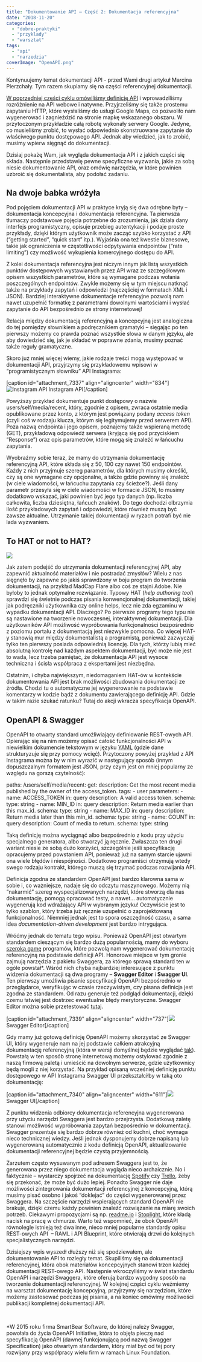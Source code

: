 ```yaml
---
title: "Dokumentowanie API – Część 2: Dokumentacja referencyjna"
date: "2018-11-20"
categories: 
  - "dobre-praktyki"
  - "przyklady"
  - "warsztat"
tags: 
  - "api"
  - "narzedzia"
coverImage: "OpenAPI.png"
---
```


Kontynuujemy temat dokumentacji API - przed Wami drugi artykuł Marcina Pierzchały. Tym razem skupiamy się na części referencyjnej dokumentacji.

[W poprzedniej części cyklu omówiliśmy definicję API](http://techwriter.pl/dokumentacja-api-czesc-1-definicja-i-rodzaje-api/) i wprowadziliśmy rozróżnienie na API webowe i natywne. Przyjrzeliśmy się także prostemu zapytaniu HTTP, które wysłaliśmy do usługi Google Maps, co pozwoliło nam wygenerować i zagnieździć na stronie mapkę wskazanego obszaru. W przytoczonym przykładzie całą robotę wykonały serwery Google. Jedyne, co musieliśmy zrobić, to wysłać odpowiednio skonstruowane zapytanie do właściwego punktu dostępowego API. Jednak aby wiedzieć, jak to zrobić, musimy wpierw sięgnąć do dokumentacji.

Dzisiaj pokażę Wam, jak wygląda dokumentacja API i z jakich części się składa. Następnie przedstawię pewne specyficzne wyzwania, jakie za sobą niesie dokumentowanie API, oraz omówię narzędzia, w które powinien uzbroić się dokumentalista, aby podołać zadaniu.

## Na dwoje babka wróżyła

Pod pojęciem dokumentacji API w praktyce kryją się dwa odrębne byty – dokumentacja koncepcyjna i dokumentacja referencyjna. Ta pierwsza tłumaczy podstawowe pojęcia potrzebne do zrozumienia, jak działa dany interfejs programistyczny, opisuje przebieg autentykacji i podaje proste przykłady, dzięki którym użytkownik może zacząć szybko korzystać z API (“getting started”, “quick start” itp.). Wyjaśnia ona też kwestie biznesowe, takie jak ograniczenia w częstotliwości odpytywania endpointów (“rate limiting”) czy możliwość wykupienia komercyjnego dostępu do API.

Z kolei dokumentacja referencyjna jest niczym innym jak listą wszystkich punktów dostępowych wystawianych przez API wraz ze szczegółowym opisem wszystkich parametrów, które są wymagane podczas wołania poszczególnych endpointów. Zwykle możemy się w tym miejscu natknąć także na przykłady zapytań i odpowiedzi (najczęściej w formatach XML i JSON). Bardziej interaktywne dokumentacje referencyjne pozwolą nam nawet uzupełnić formatkę z parametrami dowolnymi wartościami i wysłać zapytanie do API bezpośrednio ze strony internetowej!

Relacja między dokumentacją referencyjną a koncepcyjną jest analogiczna do tej pomiędzy słownikiem a podręcznikiem gramatyki – sięgając po ten pierwszy możemy co prawda poznać wszystkie słowa w danym języku, ale aby dowiedzieć się, jak je składać w poprawne zdania, musimy poznać także reguły gramatyczne.

Skoro już mniej więcej wiemy, jakie rodzaje treści mogą występować w dokumentacji API, przyjrzymy się przykładowemu wpisowi w “programistycznym słowniku” API Instagrama:

\[caption id="attachment\_7337" align="aligncenter" width="834"\]![](images/InstagramApi.jpeg "Instagram API") Instagram API\[/caption\]

Powyższy przykład dokumentuje punkt dostępowy o nazwie users/self/media/recent, który, zgodnie z opisem, zwraca ostatnie media opublikowane przez konto, z którym jest powiązany podany _access token_ (czyli coś w rodzaju klucza, którym się legitymujemy przed serwerem API). Poza nazwą endpointa i jego opisem, poznajemy także wspieraną metodę (GET), przykładową odpowiedź serwera (kryjącą się pod przyciskiem “Response”) oraz opis parametrów, które mogą się znaleźć w łańcuchu zapytania.

Wyobraźmy sobie teraz, że mamy do utrzymania dokumentację referencyjną API, które składa się z 50, 100 czy nawet 150 endpointów. Każdy z nich przyjmuje szereg parametrów, dla których musimy określić, czy są one wymagane czy opcjonalne, a także gdzie powinny się znaleźć (w ciele wiadomości, w łańcuchu zapytania czy ścieżce?). Jeśli dany parametr przesyła się w ciele wiadomości w formacie JSON, to musimy dodatkowo wskazać, jaki powinien być jego typ danych (np. liczba całkowita, liczba dziesiętna, łańcuch znaków). Do tego dochodzi olbrzymia ilość przykładowych zapytań i odpowiedzi, które również muszą być zawsze aktualne. Utrzymanie takiej dokumentacji w ryzach potrafi być nie lada wyzwaniem.

## To HAT or not to HAT?

![](images/Hat.jpeg)

Jak zatem podejść do utrzymania dokumentacji referencyjnej API, aby zapewnić aktualność materiałów i nie postradać zmysłów? Wielu z nas sięgnęło by zapewne po jakiś sprawdzony w boju program do tworzenia dokumentacji, na przykład MadCap Flare albo coś ze stajni Adobe. Nie byłoby to jednak optymalne rozwiązanie. Typowy HAT (_help authoring tool_) sprawdzi się świetnie podczas pisania konwencjonalnej dokumentacji, takiej jak podręczniki użytkownika czy online helps, lecz nie zda egzaminu w wypadku dokumentacji API. Dlaczego? Po pierwsze programy tego typu nie są nastawione na tworzenie nowoczesnej, interaktywnej dokumentacji. Dla użytkowników API możliwość wypróbowania funkcjonalności bezpośrednio z poziomu portalu z dokumentacją jest niezwykle pomocna. Co więcej HAT-y stanowią mur między dokumentalistą a programistą, ponieważ zazwyczaj tylko ten pierwszy posiada odpowiednią licencję. Dla tych, którzy lubią mieć absolutną kontrolę nad każdym aspektem dokumentacji, być może nie jest to wada, lecz trzeba pamiętać, że dokumentacja API jest wysoce techniczna i ścisła współpraca z ekspertami jest niezbędna.

Ostatnim, i chyba największym, niedomaganiem HAT-ów w kontekście dokumentowania API jest brak możliwości zbudowania dokumentacji ze źródła. Chodzi tu o automatyczne jej wygenerowanie na podstawie komentarzy w kodzie bądź z dokumentu zawierającego definicję API. Gdzie w takim razie szukać ratunku? Tutaj do akcji wkracza specyfikacja OpenAPI.

## OpenAPI & Swagger

OpenAPI to otwarty standard umożliwiający definiowanie REST-owych API. Opierając się na nim możemy opisać całość funkcjonalności API w niewielkim dokumencie tekstowym w języku [YAML](http://yaml.org/) (gdzie dane strukturyzuje się przy pomocy wcięć). Przytoczony powyżej przykład z API Instagrama można by w nim wyrazić w następujący sposób (innym dopuszczalnym formatem jest JSON, przy czym jest on mniej popularny ze względu na gorszą czytelność):

paths:
  /users/self/media/recent:
    get:
      description: Get the most recent media published by the owner of the access\_token.
      tags:
        - user
      parameters:
        - name: ACCESS\_TOKEN
          in: query
          description: A valid access token.
          schema:
            type: string
        - name: MIN\_ID
          in: query
          description: Return media earlier than this max\_id.
          schema:
            type: string
        - name: MAX\_ID
          in: query
          description: Return media later than this min\_id.
          schema:
            type: string
        - name: COUNT
          in: query
          description: Count of media to return.
          schema:
            type: string

Taką definicję można wyciągnąć albo bezpośrednio z kodu przy użyciu specjalnego generatora, albo stworzyć ją ręcznie. Zwłaszcza ten drugi wariant niesie ze sobą dużo korzyści, szczególnie jeśli specyfikację opracujemy przed powstaniem API, ponieważ już na samym starcie ujawni ona wiele błędów i niespójności. Dodatkowo programiści otrzymują wtedy swego rodzaju kontrakt, którego muszą się trzymać podczas rozwijania API.

Definicja zgodna ze standardem OpenAPI jest bardzo klarowna sama w sobie i, co ważniejsze, nadaje się do odczytu maszynowego. Możemy nią “nakarmić” szereg wyspecjalizowanych narzędzi, które stworzą dla nas dokumentację, pomogą opracować testy, a nawet… automatycznie wygenerują kod wdrażający API w wybranym języku! Oczywiście jest to tylko szablon, który trzeba już ręcznie uzupełnić o zaprojektowaną funkcjonalność. Niemniej jednak jest to spora oszczędność czasu, a sama idea _documentation-driven development_ jest bardzo intrygująca.

Wróćmy jednak do tematu tego wpisu. Ponieważ OpenAPI jest otwartym standardem cieszącym się bardzo dużą popularnością, mamy do wyboru [szeroką gamę](https://github.com/OAI/OpenAPI-Specification/blob/master/IMPLEMENTATIONS.md) programów, które pozwolą nam wygenerować dokumentację referencyjną na podstawie definicji API. Honorowe miejsce w tym gronie zajmują narzędzia z pakietu Swaggera, za którego sprawą standard ten w ogóle powstał\*. Wśród nich chyba najbardziej interesujące z punktu widzenia dokumentacji są dwa programy – **Swagger Editor** i **Swagger UI**. Ten pierwszy umożliwia pisanie specyfikacji OpenAPI bezpośrednio w przeglądarce, weryfikując w czasie rzeczywistym, czy pisana definicja jest zgodna ze standardem. Od razu generuje też podgląd dokumentacji, dzięki czemu łatwiej jest dostrzec ewentualne błędy merytoryczne. Swagger Editor można sobie przetestować [tutaj](https://editor.swagger.io/).

\[caption id="attachment\_7339" align="aligncenter" width="737"\]![](images/SwaggerEditor.jpeg) Swagger Editor\[/caption\]

Gdy mamy już gotową definicję OpenAPI możemy skorzystać ze Swagger UI, który wygeneruje nam na jej podstawie całkiem atrakcyjną dokumentację referencyjną (która w wersji domyślnej będzie wyglądać [tak](https://petstore.swagger.io/)). Powstałą w ten sposób stronę internetową możemy ostylować zgodnie z naszą firmową paletą i umieścić na dowolnym serwerze, gdzie użytkownicy będą mogli z niej korzystać. Na przykład opisaną wcześniej definicję punktu dostępowego w API Instagrama Swagger UI przekształciłby w taką oto dokumentację:

\[caption id="attachment\_7340" align="aligncenter" width="611"\]![](images/SwaggerUI.jpeg) Swagger UI\[/caption\]

Z punktu widzenia odbiorcy dokumentacja referencyjna wygenerowana przy użyciu narzędzi Swaggera jest bardzo przejrzysta. Dodatkową zaletę stanowi możliwość wypróbowania zapytań bezpośrednio w dokumentacji. Swagger prezentuje się bardzo dobrze również od kuchni, choć wymaga nieco technicznej wiedzy. Jeśli jednak dysponujemy dobrze napisaną lub wygenerowaną automatycznie z kodu definicją OpenAPI, aktualizowanie dokumentacji referencyjnej będzie czystą przyjemnością.

Zarzutem często wysuwanym pod adresem Swaggera jest to, że generowana przez niego dokumentacja wygląda nieco archaicznie. No i faktycznie – wystarczy spojrzeć na dokumentację [Spotify](https://developer.spotify.com/documentation/web-api/reference/albums/get-album/) czy [Trello](https://developers.trello.com/v1.0/reference), żeby się przekonać, że może być dużo lepiej. Ponadto Swagger nie daje możliwości zintegrowania dokumentacji referencyjnej z koncepcyjną, którą musimy pisać osobno i jakoś “doklejać” do części wygenerowanej przez Swaggera. Na szczęście narzędzi wspierających standard OpenAPI nie brakuje, dzięki czemu każdy powinien znaleźć rozwiązanie na miarę swoich potrzeb. Ciekawymi propozycjami są np. [readme.io](https://readme.io/) i [Stoplight](https://stoplight.io/), które kładą nacisk na pracę w chmurze. Warto też wspomnieć, że obok OpenAPI równolegle istnieją też dwa inne, nieco mniej popularne standardy opisu REST-owych API  – RAML i API Blueprint, które otwierają drzwi do kolejnych specjalistycznych narzędzi.

Dzisiejszy wpis wyszedł dłuższy niż się spodziewałem, ale dokumentowanie API to rozległy temat. Skupiliśmy się na dokumentacji referencyjnej, która obok materiałów koncepcyjnych stanowi trzon każdej dokumentacji REST-owego API. Następnie wkroczyliśmy w świat standardu OpenAPI i narzędzi Swaggera, które oferują bardzo wygodny sposób na tworzenie dokumentacji referencyjnej. W kolejnej części cyklu weźmiemy na warsztat dokumentację koncepcyjną, przyjrzymy się narzędziom, które możemy zastosować podczas jej pisania, a na koniec omówimy możliwości publikacji kompletnej dokumentacji API.

 

\*W 2015 roku firma SmartBear Software, do której należy Swagger, powołała do życia OpenAPI Initiative, która to objęła pieczę nad specyfikacją OpenAPI (dawnej funkcjonującą pod nazwą Swagger Specification) jako otwartym standardem, który miał być od tej pory rozwijany przy współpracy wielu firm w ramach Linux Foundation.
